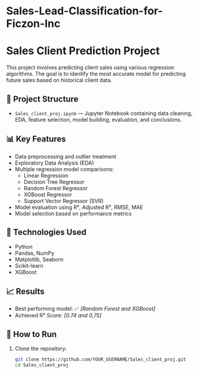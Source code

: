 # Sales-Lead-Classification-for-Ficzon-Inc
# Sales Client Prediction Project

This project involves predicting client sales using various regression algorithms. The goal is to identify the most accurate model for predicting future sales based on historical client data.

## 📁 Project Structure

- `Sales_client_proj.ipynb` — Jupyter Notebook containing data cleaning, EDA, feature selection, model building, evaluation, and conclusions.

## 📊 Key Features

- Data preprocessing and outlier treatment
- Exploratory Data Analysis (EDA)
- Multiple regression model comparisons:
  - Linear Regression
  - Decision Tree Regressor
  - Random Forest Regressor
  - XGBoost Regressor
  - Support Vector Regressor (SVR)
- Model evaluation using R², Adjusted R², RMSE, MAE
- Model selection based on performance metrics

## 📌 Technologies Used

- Python
- Pandas, NumPy
- Matplotlib, Seaborn
- Scikit-learn
- XGBoost

## 📈 Results

- Best performing model: ✅ _[Random Forest and XGBoost]_
- Achieved R² Score: _[0.74 and 0,75]_

## 🚀 How to Run

1. Clone the repository:
   ```bash
   git clone https://github.com/YOUR_USERNAME/Sales_client_proj.git
   cd Sales_client_proj
